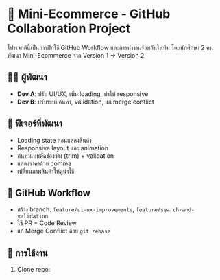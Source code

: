 # 🛒 Mini-Ecommerce - GitHub Collaboration Project

โปรเจกต์นี้เป็นการฝึกใช้ GitHub Workflow และการทำงานร่วมกันในทีม โดยนักศึกษา 2 คนพัฒนา Mini-Ecommerce จาก Version 1 → Version 2

## 👨‍💻 ผู้พัฒนา
- **Dev A**: ปรับ UI/UX, เพิ่ม loading, ทำให้ responsive
- **Dev B**: ปรับระบบค้นหา, validation, แก้ merge conflict

## 🚀 ฟีเจอร์ที่พัฒนา
- Loading state ก่อนแสดงสินค้า
- Responsive layout และ animation
- ค้นหาแบบตัดช่องว่าง (trim) + validation
- แสดงราคาด้วย comma
- เปลี่ยนภาพสินค้าให้ดูน่าใช้

## 🔄 GitHub Workflow
- สร้าง branch: `feature/ui-ux-improvements`, `feature/search-and-validation`
- ใช้ PR + Code Review
- แก้ Merge Conflict ด้วย `git rebase`

## 🧪 การใช้งาน
1. Clone repo:
